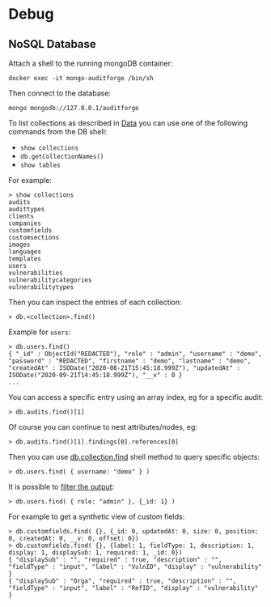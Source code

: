 # Debug

## NoSQL Database

Attach a shell to the running mongoDB container:

```
docker exec -it mongo-auditforge /bin/sh
```

Then connect to the database:

```
mongo mongodb://127.0.0.1/auditforge
```

To list collections as described in [Data](data) you can use one of the following
commands from the DB shell:

- `show collections`
- `db.getCollectionNames()`
- `show tables`

For example:

```
> show collections
audits
audittypes
clients
companies
customfields
customsections
images
languages
templates
users
vulnerabilities
vulnerabilitycategories
vulnerabilitytypes
```

Then you can inspect the entries of each collection:

```
> db.<collection>.find()
```

Example for `users`:

```
> db.users.find()
{ "_id" : ObjectId("REDACTED"), "role" : "admin", "username" : "demo", "password" : "REDACTED", "firstname" : "demo", "lastname" : "demo", "createdAt" : ISODate("2020-08-21T15:45:18.999Z"), "updatedAt" : ISODate("2020-09-21T14:45:18.999Z"), "__v" : 0 }
...
```

You can access a specific entry using an array index, eg for a specific audit:

```
> db.audits.find()[1]
```

Of course you can continue to nest attributes/nodes, eg:

```
> db.audits.find()[1].findings[0].references[0]
```

Then you can use [db.collection.find](https://docs.mongodb.com/manual/reference/method/db.collection.find/) shell method
to query specific objects:

```
> db.users.find( { username: "demo" } )
```

It is possible to [filter the output](https://docs.mongodb.com/compass/current/query/project/):

```
> db.users.find( { role: "admin" }, {_id: 1} )
```

For example to get a synthetic view of custom fields:

```
> db.customfields.find( {}, {_id: 0, updatedAt: 0, size: 0, position: 0, createdAt: 0, __v: 0, offset: 0})
> db.customfields.find( {}, {label: 1, fieldType: 1, description: 1, display: 1, displaySub: 1, required: 1, _id: 0})
{ "displaySub" : "", "required" : true, "description" : "", "fieldType" : "input", "label" : "VulnID", "display" : "vulnerability" }
{ "displaySub" : "Orga", "required" : true, "description" : "", "fieldType" : "input", "label" : "RefID", "display" : "vulnerability" }
```

